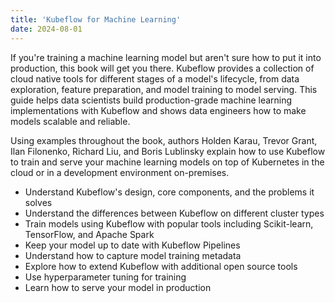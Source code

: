 ```yaml
---
title: 'Kubeflow for Machine Learning'
date: 2024-08-01
---
```


If you're training a machine learning model but aren't sure how to put it into production, this book will get you there. Kubeflow provides a collection of cloud native tools for different stages of a model's lifecycle, from data exploration, feature preparation, and model training to model serving. This guide helps data scientists build production-grade machine learning implementations with Kubeflow and shows data engineers how to make models scalable and reliable.

Using examples throughout the book, authors Holden Karau, Trevor Grant, Ilan Filonenko, Richard Liu, and Boris Lublinsky explain how to use Kubeflow to train and serve your machine learning models on top of Kubernetes in the cloud or in a development environment on-premises.


- Understand Kubeflow's design, core components, and the problems it solves
- Understand the differences between Kubeflow on different cluster types
- Train models using Kubeflow with popular tools including Scikit-learn, TensorFlow, and Apache Spark
- Keep your model up to date with Kubeflow Pipelines
- Understand how to capture model training metadata
- Explore how to extend Kubeflow with additional open source tools
- Use hyperparameter tuning for training
- Learn how to serve your model in production
